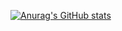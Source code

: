 [![Anurag's GitHub stats](https://github-readme-stats.vercel.app/api?username=zhanghanbing1998)](https://github.com/anuraghazra/github-readme-stats)
